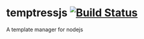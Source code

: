 temptressjs [![Build Status](https://travis-ci.org/rebelhold/temptressjs.png)](https://travis-ci.org/rebelhold/temptressjs)
===========

A template manager for nodejs
